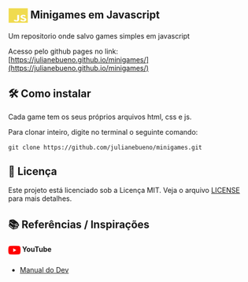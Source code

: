 ##   <a href="#"><img align="center" alt="javasript logo" height="30" width="40" src="https://raw.githubusercontent.com/devicons/devicon/master/icons/javascript/javascript-plain.svg"></a> Minigames em Javascript

Um repositorio onde salvo games simples em javascript

Acesso pelo github pages no link: [https://julianebueno.github.io/minigames/](https://julianebueno.github.io/minigames/)

## 🛠️ Como instalar

Cada game tem os seus próprios arquivos html, css e js.

Para clonar inteiro, digite no terminal o seguinte comando:

```
git clone https://github.com/julianebueno/minigames.git
```

## 📄 Licença

Este projeto está licenciado sob a Licença MIT. Veja o arquivo [LICENSE](LICENSE) para mais detalhes.

## 📚 Referências / Inspirações

#### <a href="#"><img align="center" alt="HTML" height="25" width="25" src="https://raw.githubusercontent.com/github/explore/d744245de144b89f3e3462949e08bfc91eda7fcf/topics/youtube/youtube.png"></a> YouTube

- [Manual do Dev](https://www.youtube.com/@ManualdoDev)